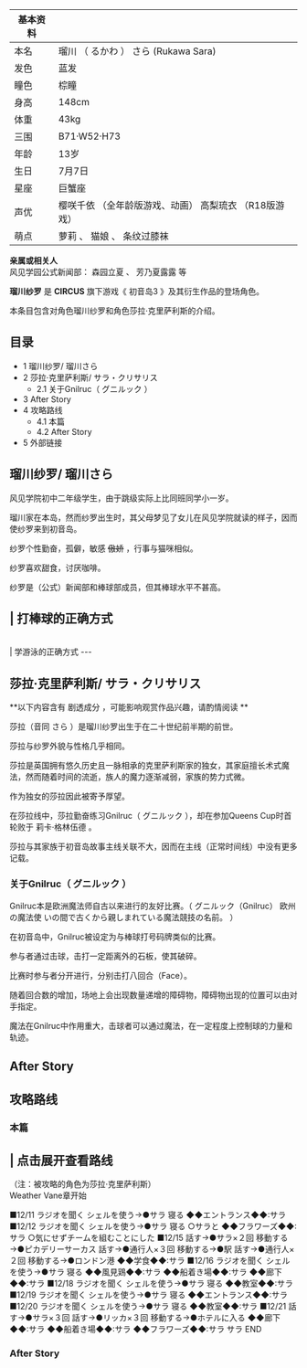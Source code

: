 |  **基本资料**  ||
|---|---|
|本名  |  瑠川  （  るかわ  ）  さら  (Rukawa Sara)   |
|发色  |  蓝发   |
|瞳色  |  棕瞳   |
|身高  |  148cm   |
|体重  |  43kg   |
|三围  |  B71·W52·H73   |
|年龄  |  13岁   |
|生日  |  7月7日   |
|星座  |  巨蟹座   |
|声优  |  樱咲千依  （全年龄版游戏、动画）  高梨琉衣  （R18版游戏）   |
|萌点  |  萝莉  、  猫娘  、  条纹过膝袜   |
**亲属或相关人**  
风见学园公式新闻部：  森园立夏  、  芳乃夏露露  等  
  
**瑠川纱罗** 是 **CIRCUS** 旗下游戏《  初音岛3  》及其衍生作品的登场角色。

本条目包含对角色瑠川纱罗和角色莎拉·克里萨利斯的介绍。

##  目录

  * 1  瑠川纱罗/  瑠川さら 
  * 2  莎拉·克里萨利斯/  サラ・クリサリス 
    * 2.1  关于Gnilruc（  グニルック  ） 
  * 3  After Story 
  * 4  攻略路线 
    * 4.1  本篇 
    * 4.2  After Story 
  * 5  外部链接 

##  瑠川纱罗/  瑠川さら

风见学院初中二年级学生，由于跳级实际上比同班同学小一岁。

瑠川家在本岛，然而纱罗出生时，其父母梦见了女儿在风见学院就读的样子，因而使纱罗来到初音岛。

纱罗个性勤奋，孤僻，敏感 ~~傲娇~~ ，行事与猫咪相似。

纱罗喜欢甜食，讨厌咖啡。

纱罗是（公式）新闻部和棒球部成员，但其棒球水平不甚高。

|  打棒球的正确方式  
---  
</br>  
|  学游泳的正确方式  
---  
</br>  
  
##  莎拉·克里萨利斯/  サラ・クリサリス

**以下内容含有 剧透成分  ，可能影响观赏作品兴趣，请酌情阅读 **

莎拉（音同  さら  ）是瑠川纱罗出生于在二十世纪前半期的前世。

莎拉与纱罗外貌与性格几乎相同。

莎拉是英国拥有悠久历史且一脉相承的克里萨利斯家的独女，其家庭擅长术式魔法，然而随着时间的流逝，族人的魔力逐渐减弱，家族的势力式微。

作为独女的莎拉因此被寄予厚望。

在莎拉线中，莎拉勤奋练习Gnilruc（  グニルック  ），却在参加Queens Cup时首轮败于  莉卡·格林伍德  。

莎拉与其家族于初音岛故事主线关联不大，因而在主线（正常时间线）中没有更多记载。

###  关于Gnilruc（  グニルック  ）

Gnilruc本是欧洲魔法师自古以来进行的友好比赛。（  グニルック（Gnilruc） 欧州の魔法使 いの間で古くから親しまれている魔法競技の名前。  ）

在初音岛中，Gnilruc被设定为与棒球打号码牌类似的比赛。

参与者通过击球，击打一定距离外的石板，使其破碎。

比赛时参与者分开进行，分别击打八回合（Face）。

随着回合数的增加，场地上会出现数量递增的障碍物，障碍物出现的位置可以由对手指定。

魔法在Gnilruc中作用重大，击球者可以通过魔法，在一定程度上控制球的力量和轨迹。

##  After Story

##  攻略路线

###  本篇

|  点击展开查看路线  
---  
（注：被攻略的角色为莎拉·克里萨利斯） </br> Weather Vane章开始 </br>

■12/11  ラジオを聞く  シェルを使う→●サラ  寝る  ◆◆エントランス◆◆:サラ  ■12/12  ラジオを聞く  シェルを使う→●サラ  寝る
○サラと  ◆◆フラワーズ◆◆:サラ  ○気にせずチームを組むことにした  ■12/15  話す→●サラ×２回  移動する→●ピカデリーサーカス
話す→●通行人×３回  移動する→●駅  話す→●通行人×２回  移動する→●ロンドン港  ◆◆学食◆◆:サラ  ■12/16  ラジオを聞く
シェルを使う→●サラ  寝る  ◆◆風見鶏◆◆:サラ  ◆◆船着き場◆◆:サラ  ◆◆廊下◆◆:サラ  ■12/18  ラジオを聞く  シェルを使う→●サラ
寝る  ◆◆教室◆◆:サラ  ■12/19  ラジオを聞く  シェルを使う→●サラ  寝る  ◆◆エントランス◆◆:サラ  ■12/20  ラジオを聞く
シェルを使う→●サラ  寝る  ◆◆教室◆◆:サラ  ■12/21  話す→●サラ×３回  話す→●リッカ×３回  移動する→●ホテルに入る
◆◆廊下◆◆:サラ  ◆◆船着き場◆◆:サラ  ◆◆フラワーズ◆◆:サラ  サラ END  </br>  
  
###  After Story